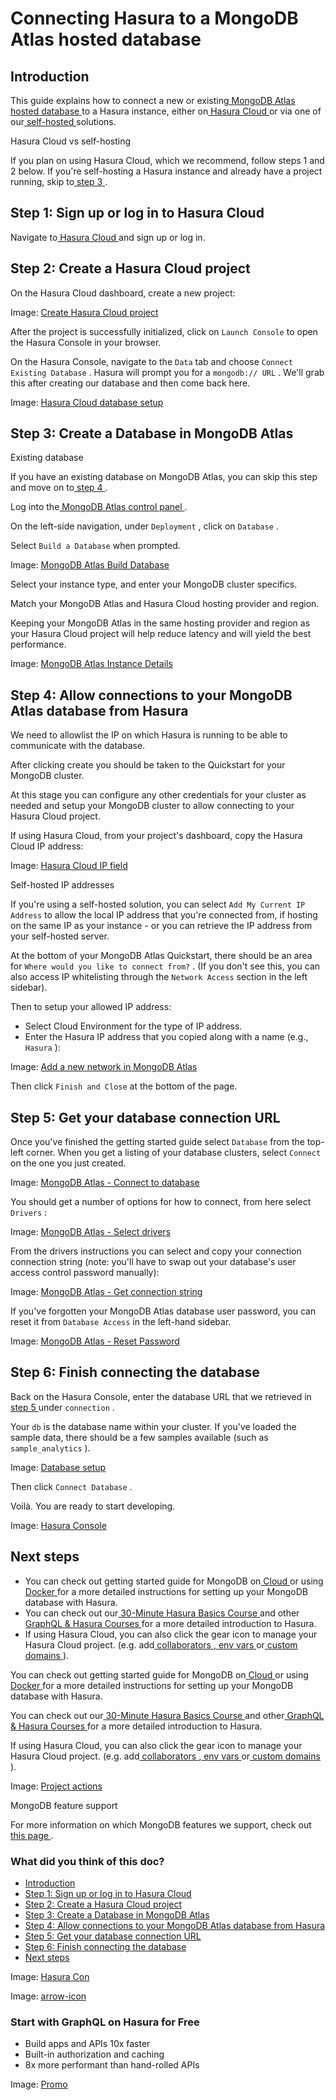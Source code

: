 # Connecting Hasura to a MongoDB Atlas hosted database

## Introduction​

This guide explains how to connect a new or existing[ MongoDB Atlas hosted database ](https://www.mongodb.com/docs/atlas/getting-started/)to a Hasura instance, either on[ Hasura Cloud ](https://cloud.hasura.io?skip_onboarding=true)or via one of our[ self-hosted ](https://hasura.io/docs/latest/deployment/deployment-guides/index/)solutions.

Hasura Cloud vs self-hosting

If you plan on using Hasura Cloud, which we recommend, follow steps 1 and 2 below. If you're self-hosting a Hasura
instance and already have a project running, skip to[ step 3 ](https://hasura.io/docs/latest/databases/mongodb/mongodb-atlas/#create-pg-db-gcp).

## Step 1: Sign up or log in to Hasura Cloud​

Navigate to[ Hasura Cloud ](https://cloud.hasura.io/signup/?pg=docs&plcmt=body&cta=navigate-to-hasura-cloud&tech=default)and sign up or log in.

## Step 2: Create a Hasura Cloud project​

On the Hasura Cloud dashboard, create a new project:

Image: [ Create Hasura Cloud project ](https://hasura.io/docs/assets/images/create-hasura-cloud-project-3b3f2033182d76a59c7cd12dc90fe02b.png)

After the project is successfully initialized, click on `Launch Console` to open the Hasura Console in your browser.

On the Hasura Console, navigate to the `Data` tab and choose `Connect Existing Database` . Hasura will prompt you for a `mongodb:// URL` . We'll grab this after creating our database and then come back here.

Image: [ Hasura Cloud database setup ](https://hasura.io/docs/assets/images/mongodb-connect-db-efeefb94cc538bf3a5e6d19bb7b109b9.png)

## Step 3: Create a Database in MongoDB Atlas​

Existing database

If you have an existing database on MongoDB Atlas, you can skip this step and move on to[ step 4 ](https://hasura.io/docs/latest/databases/mongodb/mongodb-atlas/#allow-connections).

Log into the[ MongoDB Atlas control panel ](https://cloud.mongodb.com/).

On the left-side navigation, under `Deployment` , click on `Database` .

Select `Build a Database` when prompted.

Image: [ MongoDB Atlas Build Database ](https://hasura.io/docs/assets/images/1-atlas-build-db-17a64110d3ff3bdbc17cfbd401a06d28.png)

Select your instance type, and enter your MongoDB cluster specifics.

Match your MongoDB Atlas and Hasura Cloud hosting provider and region.

Keeping your MongoDB Atlas in the same hosting provider and region as your Hasura Cloud project will help reduce latency and will yield the best performance.

Image: [ MongoDB Atlas Instance Details ](https://hasura.io/docs/assets/images/2-atlas-database-1c21133308010f45e79d4b8f7d553183.png)

## Step 4: Allow connections to your MongoDB Atlas database from Hasura​

We need to allowlist the IP on which Hasura is running to be able to communicate with the database.

After clicking create you should be taken to the Quickstart for your MongoDB cluster.

At this stage you can configure any other credentials for your cluster as needed and setup your MongoDB cluster to allow connecting to your Hasura Cloud project.

If using Hasura Cloud, from your project's dashboard, copy the Hasura Cloud IP address:

Image: [ Hasura Cloud IP field ](https://hasura.io/docs/assets/images/hasura-cloud-ip-86181dcc16cbac471b8a2c5237a23b24.png)

Self-hosted IP addresses

If you're using a self-hosted solution, you can select `Add My Current IP Address` to allow the local IP address that you're connected from, if hosting on the same IP as your instance - or you can retrieve the IP address from your self-hosted server.

At the bottom of your MongoDB Atlas Quickstart, there should be an area for `Where would you like to connect from?` .
(If you don't see this, you can also access IP whitelisting through the `Network Access` section in the left sidebar).

Then to setup your allowed IP address:

- Select Cloud Environment for the type of IP address.
- Enter the Hasura IP address that you copied along with a name (e.g., `Hasura` ):


Image: [ Add a new network in MongoDB Atlas ](https://hasura.io/docs/assets/images/3-hasura-network-2eceec8745c80f5aab294b639174f2e3.png)

Then click `Finish and Close` at the bottom of the page.

## Step 5: Get your database connection URL​

Once you've finished the getting started guide select `Database` from the top-left corner.
When you get a listing of your database clusters, select `Connect` on the one you just created.

Image: [ MongoDB Atlas - Connect to database ](https://hasura.io/docs/assets/images/4-atlas-connect-database-21ee7ef056d21d211999265647db96b5.png)

You should get a number of options for how to connect, from here select `Drivers` :

Image: [ MongoDB Atlas - Select drivers ](https://hasura.io/docs/assets/images/4-atlas-options-b1c07b0100e4dc5614c782c1c4847246.png)

From the drivers instructions you can select and copy your connection connection string (note: you'll have to swap out your database's user access control password manually):

Image: [ MongoDB Atlas - Get connection string ](https://hasura.io/docs/assets/images/4-atlas-connection-string-8398753b2643119a7c55949ee0b16821.png)

If you've forgotten your MongoDB Atlas database user password, you can reset it from `Database Access` in the left-hand sidebar.

Image: [ MongoDB Atlas - Reset Password ](https://hasura.io/docs/assets/images/4-atlas-reset-password-9462ece98a4724cbace0a0bb67b21a75.png)

## Step 6: Finish connecting the database​

Back on the Hasura Console, enter the database URL that we retrieved in[ step 5 ](https://hasura.io/docs/latest/databases/mongodb/mongodb-atlas/#atlas-get-url)under `connection` .

Your `db` is the database name within your cluster.
If you've loaded the sample data, there should be a few samples available (such as `sample_analytics` ).

Image: [ Database setup ](https://hasura.io/docs/assets/images/5-database-url-3b5dc5c3ce98df73f5c54994e2ab2cbb.png)

Then click `Connect Database` .

Voilà. You are ready to start developing.

Image: [ Hasura Console ](https://hasura.io/docs/assets/images/hasura-console-5685707ef939a6ca7cc2c5fb6ed7dda8.png)

## Next steps​

- You can check out getting started guide for MongoDB on[ Cloud ](https://hasura.io/docs/latest/databases/mongodb/cloud/)or using[ Docker ](https://hasura.io/docs/latest/databases/mongodb/docker/)for a more detailed instructions for setting up your MongoDB database with Hasura.
- You can check out our[ 30-Minute Hasura Basics Course ](https://hasura.io/learn/graphql/hasura/introduction/)and other[ GraphQL & Hasura Courses ](https://hasura.io/learn/)for a more detailed introduction to Hasura.
- If using Hasura Cloud, you can also click the gear icon to manage your Hasura Cloud project. (e.g. add[ collaborators ](https://hasura.io/docs/latest/hasura-cloud/projects/collaborators/),[ env vars ](https://hasura.io/docs/latest/hasura-cloud/projects/env-vars/)or[ custom domains ](https://hasura.io/docs/latest/hasura-cloud/domains/)).


You can check out getting started guide for MongoDB on[ Cloud ](https://hasura.io/docs/latest/databases/mongodb/cloud/)or using[ Docker ](https://hasura.io/docs/latest/databases/mongodb/docker/)for a more detailed instructions for setting up your MongoDB database with Hasura.

You can check out our[ 30-Minute Hasura Basics Course ](https://hasura.io/learn/graphql/hasura/introduction/)and other[ GraphQL & Hasura Courses ](https://hasura.io/learn/)for a more detailed introduction to Hasura.

If using Hasura Cloud, you can also click the gear icon to manage your Hasura Cloud project. (e.g. add[ collaborators ](https://hasura.io/docs/latest/hasura-cloud/projects/collaborators/),[ env vars ](https://hasura.io/docs/latest/hasura-cloud/projects/env-vars/)or[ custom domains ](https://hasura.io/docs/latest/hasura-cloud/domains/)).

Image: [ Project actions ](https://hasura.io/docs/assets/images/project-manage-5b37a214a39b39b6287136606da021c4.png)

MongoDB feature support

For more information on which MongoDB features we support, check out[ this page ](https://hasura.io/docs/latest/databases/mongodb/index/).

### What did you think of this doc?

- [ Introduction ](https://hasura.io/docs/latest/databases/mongodb/mongodb-atlas/#introduction)
- [ Step 1: Sign up or log in to Hasura Cloud ](https://hasura.io/docs/latest/databases/mongodb/mongodb-atlas/#step-1-sign-up-or-log-in-to-hasura-cloud)
- [ Step 2: Create a Hasura Cloud project ](https://hasura.io/docs/latest/databases/mongodb/mongodb-atlas/#create-hasura-project-atlas)
- [ Step 3: Create a Database in MongoDB Atlas ](https://hasura.io/docs/latest/databases/mongodb/mongodb-atlas/#create-atlas-db)
- [ Step 4: Allow connections to your MongoDB Atlas database from Hasura ](https://hasura.io/docs/latest/databases/mongodb/mongodb-atlas/#allow-connections)
- [ Step 5: Get your database connection URL ](https://hasura.io/docs/latest/databases/mongodb/mongodb-atlas/#atlas-get-url)
- [ Step 6: Finish connecting the database ](https://hasura.io/docs/latest/databases/mongodb/mongodb-atlas/#step-6-finish-connecting-the-database)
- [ Next steps ](https://hasura.io/docs/latest/databases/mongodb/mongodb-atlas/#next-steps)


Image: [ Hasura Con ](https://res.cloudinary.com/dh8fp23nd/image/upload/v1686154570/hasura-con-2023/has-con-light-date_r2a2ud.png)

Image: [ arrow-icon ](https://res.cloudinary.com/dh8fp23nd/image/upload/v1683723549/main-web/chevron-right_ldbi7d.png)

### Start with GraphQL on Hasura for Free

- Build apps and APIs 10x faster
- Built-in authorization and caching
- 8x more performant than hand-rolled APIs


Image: [ Promo ](https://hasura.io/docs/assets/images/hasura-free-ff60e409244e0ea12b5a3045d1a9096b.png)